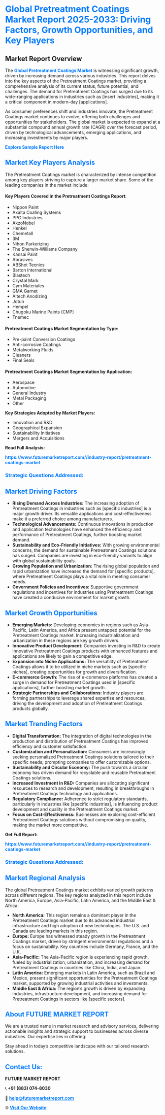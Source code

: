 <h1 style="color: #007BFF;">Global Pretreatment Coatings Market Report 2025-2033: Driving Factors, Growth Opportunities, and Key Players</h1>

<section id="overview">
<h2>Market Report Overview</h2>
<p>The <a href="https://www.futuremarketreport.com//industry-report/pretreatment-coatings-market" style="color: #007BFF; text-decoration: none;"><strong>Global Pretreatment Coatings Market</strong></a> is witnessing significant growth, driven by increasing demand across various industries. This report delves into the key aspects of the Pretreatment Coatings market, providing a comprehensive analysis of its current status, future potential, and challenges. The demand for Pretreatment Coatings has surged due to its wide-ranging applications in industries such as [insert industries], making it a critical component in modern-day [applications].</p>
<p>As consumer preferences shift and industries innovate, the Pretreatment Coatings market continues to evolve, offering both challenges and opportunities for stakeholders. The global market is expected to expand at a substantial compound annual growth rate (CAGR) over the forecast period, driven by technological advancements, emerging applications, and increasing investments by major players.</p>
</section>

<section id="overview">
<p><a href="https://www.futuremarketreport.com//request-sample/reportId=58104" style="color: #007BFF; text-decoration: none;"><strong>Explore Sample Report Here</strong></a></p>
</section>

<section id="key-players">
<h2 style="color: #007BFF;">Market Key Players Analysis</h2>
<p>The Pretreatment Coatings market is characterized by intense competition among key players striving to capture a larger market share. Some of the leading companies in the market include:</p>
<h4>Key Players Covered in the Pretreatment Coatings Report:</h4>
<ul><li>Nippon Paint</li><li>Axalta Coating Systems</li><li>PPG Industries</li><li>AkzoNobel</li><li>Henkel</li><li>Chemetall</li><li>3M</li><li>Nihon Parkerizing</li><li>The Sherwin-Williams Company</li><li>Kansai Paint</li><li>Abrasives</li><li>ABShot Tecnics</li><li>Barton International</li><li>Blastech</li><li>Crystal Mark</li><li>Cym Materiales</li><li>GMA Garnet</li><li>Altech Anodizing</li><li>Jotun</li><li>Hempel</li><li>Chugoku Marine Paints (CMP)</li><li>Tnemec</li></ul>
<h4>Pretreatment Coatings Market Segmentation by Type:</h4>
<ul><li>Pre-paint Conversion Coatings</li><li>Anti-corrosive Coatings</li><li>Metalworking Fluids</li><li>Cleaners</li><li>Final Seals</li></ul>

<h4>Pretreatment Coatings Market Segmentation by Application:</h4>
<ul><li>Aerospace</li><li>Automotive</li><li>General Industry</li><li>Metal Packaging</li><li>Other</li></ul>
<p><strong>Key Strategies Adopted by Market Players:</strong></p>
<ul>
<li>Innovation and R&D</li>
<li>Geographical Expansion</li>
<li>Sustainability Initiatives</li>
<li>Mergers and Acquisitions</li>
</ul>
</section>

<section>
<p><strong>Read Full Analysis: </strong></p><a href="https://www.futuremarketreport.com//industry-report/pretreatment-coatings-market" style="color: #007BFF; text-decoration: none;"><strong>https://www.futuremarketreport.com//industry-report/pretreatment-coatings-market</strong></a>
<h3 style="color: #007BFF;">Strategic Questions Addressed:</h3>
</section>

<section id="driving-factors">
<h2 style="color: #007BFF;">Market Driving Factors</h2>
<ul>
<li><strong>Rising Demand Across Industries:</strong> The increasing adoption of Pretreatment Coatings in industries such as [specific industries] is a major growth driver. Its versatile applications and cost-effectiveness make it a preferred choice among manufacturers.</li>
<li><strong>Technological Advancements:</strong> Continuous innovations in production and application technologies have enhanced the efficiency and performance of Pretreatment Coatings, further boosting market demand.</li>
<li><strong>Sustainability and Eco-Friendly Initiatives:</strong> With growing environmental concerns, the demand for sustainable Pretreatment Coatings solutions has surged. Companies are investing in eco-friendly variants to align with global sustainability goals.</li>
<li><strong>Growing Population and Urbanization:</strong> The rising global population and rapid urbanization have increased the demand for [specific products], where Pretreatment Coatings plays a vital role in meeting consumer needs.</li>
<li><strong>Government Policies and Incentives:</strong> Supportive government regulations and incentives for industries using Pretreatment Coatings have created a conducive environment for market growth.</li>
</ul>
</section>

<section id="growth-opportunities">
<h2 style="color: #007BFF;">Market Growth Opportunities</h2>
<ul>
<li><strong>Emerging Markets:</strong> Developing economies in regions such as Asia-Pacific, Latin America, and Africa present untapped potential for the Pretreatment Coatings market. Increasing industrialization and urbanization in these regions are key growth drivers.</li>
<li><strong>Innovative Product Development:</strong> Companies investing in R&D to create innovative Pretreatment Coatings products with enhanced features and applications are likely to gain a competitive edge.</li>
<li><strong>Expansion into Niche Applications:</strong> The versatility of Pretreatment Coatings allows it to be utilized in niche markets such as [specific niches], creating opportunities for growth and diversification.</li>
<li><strong>E-commerce Growth:</strong> The rise of e-commerce platforms has created a surge in demand for Pretreatment Coatings used in [specific applications], further boosting market growth.</li>
<li><strong>Strategic Partnerships and Collaborations:</strong> Industry players are forming partnerships to leverage shared expertise and resources, driving the development and adoption of Pretreatment Coatings products globally.</li>
</ul>
</section>

<section id="trending-factors">
<h2 style="color: #007BFF;">Market Trending Factors</h2>
<ul>
<li><strong>Digital Transformation:</strong> The integration of digital technologies in the production and distribution of Pretreatment Coatings has improved efficiency and customer satisfaction.</li>
<li><strong>Customization and Personalization:</strong> Consumers are increasingly seeking personalized Pretreatment Coatings solutions tailored to their specific needs, prompting companies to offer customizable options.</li>
<li><strong>Sustainability and Circular Economy:</strong> The push towards a circular economy has driven demand for recyclable and reusable Pretreatment Coatings solutions.</li>
<li><strong>Increased Investment in R&D:</strong> Companies are allocating significant resources to research and development, resulting in breakthroughs in Pretreatment Coatings technology and applications.</li>
<li><strong>Regulatory Compliance:</strong> Adherence to strict regulatory standards, particularly in industries like [specific industries], is influencing product development and quality in the Pretreatment Coatings market.</li>
<li><strong>Focus on Cost-Effectiveness:</strong> Businesses are exploring cost-efficient Pretreatment Coatings solutions without compromising on quality, making the market more competitive.</li>
</ul>
</section>

<section>
<p><strong>Get Full Report: </strong></p><a href="https://www.futuremarketreport.com//industry-report/pretreatment-coatings-market" style="color: #007BFF; text-decoration: none;"><strong>https://www.futuremarketreport.com//industry-report/pretreatment-coatings-market</strong></a>
<h3 style="color: #007BFF;">Strategic Questions Addressed:</h3>
</section>


<section id="regional-analysis">
<h2 style="color: #007BFF;">Market Regional Analysis</h2>
<p>The global Pretreatment Coatings market exhibits varied growth patterns across different regions. The key regions analyzed in this report include North America, Europe, Asia-Pacific, Latin America, and the Middle East & Africa:</p>
<ul>
<li><strong>North America:</strong> This region remains a dominant player in the Pretreatment Coatings market due to its advanced industrial infrastructure and high adoption of new technologies. The U.S. and Canada are leading markets in this region.</li>
<li><strong>Europe:</strong> Europe has witnessed steady growth in the Pretreatment Coatings market, driven by stringent environmental regulations and a focus on sustainability. Key countries include Germany, France, and the U.K.</li>
<li><strong>Asia-Pacific:</strong> The Asia-Pacific region is experiencing rapid growth, fueled by industrialization, urbanization, and increasing demand for Pretreatment Coatings in countries like China, India, and Japan.</li>
<li><strong>Latin America:</strong> Emerging markets in Latin America, such as Brazil and Mexico, present significant opportunities for the Pretreatment Coatings market, supported by growing industrial activities and investments.</li>
<li><strong>Middle East & Africa:</strong> The region’s growth is driven by expanding industries, infrastructure development, and increasing demand for Pretreatment Coatings in sectors like [specific sectors].</li>
</ul>
</section>

<footer>
<h2 style="color: #007BFF;">About FUTURE MARKET REPORT</h2>
<p>We are a trusted name in market research and advisory services, delivering actionable insights and strategic support to businesses across diverse industries. Our expertise lies in offering:</p>

<p>Stay ahead in today’s competitive landscape with our tailored research solutions.</p>

<h2 style="color: #007BFF;">Contact Us:</h2>
<p><strong>FUTURE MARKET REPORT</strong></p>
<p>📞 <strong>+91 (883) 074-8030</strong></p>
<p>📧 <strong><a href="mailto:help@futuremarketreport.com" style="color: #007BFF;">help@futuremarketreport.com</a></strong></p>
<p>🌐 <strong><a href="https://www.futuremarketreport.com/" style="color: #007BFF;">Visit Our Website</a></strong></p>
</footer>